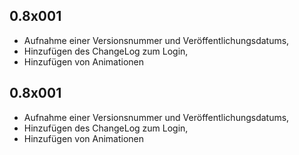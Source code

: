 ## 0.8x001
- Aufnahme einer Versionsnummer und Veröffentlichungsdatums,
- Hinzufügen des ChangeLog zum Login,
- Hinzufügen von Animationen

## 0.8x001
- Aufnahme einer Versionsnummer und Veröffentlichungsdatums,
- Hinzufügen des ChangeLog zum Login,
- Hinzufügen von Animationen